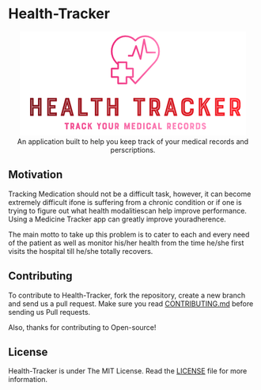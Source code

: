 # Health-Tracker

<p align="center">
    <img src="assets/Logo.PNG" alt="Logo" border="0">
    <br>An application built to help you keep track of your medical records and perscriptions. 
</p>

## Motivation

Tracking Medication should not be a difficult task, however, it can become extremely difficult ifone is suffering from a chronic condition or if one is trying to figure out what health modalitiescan help improve performance. Using a Medicine Tracker app can greatly improve youradherence.

The main motto to take up this problem is to cater to each and every need of the patient as well as monitor his/her health from the time he/she first visits the hospital till he/she totally recovers.

## Contributing 

To contribute to Health-Tracker, fork the repository, create a new branch and send us a pull request. Make sure you read [CONTRIBUTING.md](https://github.com/SVijayB/Health-Tracker/blob/master/.github/CONTRIBUTING.md) before sending us Pull requests. 

Also, thanks for contributing to Open-source!

## License 

Health-Tracker is under The MIT License. Read the [LICENSE](https://github.com/SVijayB/Health-Tracker/blob/master/LICENSE) file for more information.   